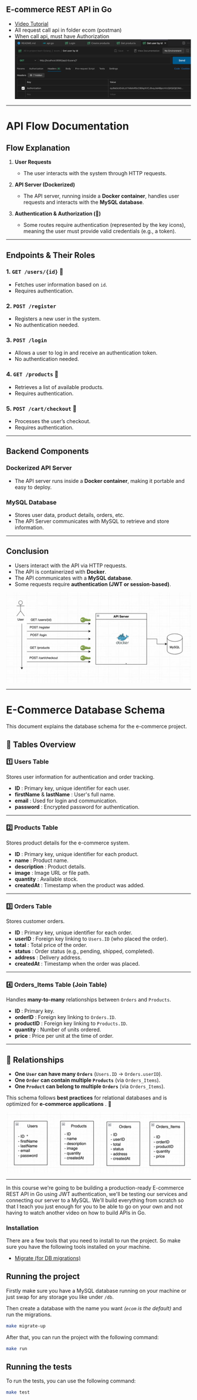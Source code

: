 ## E-commerce REST API in Go

- [Video Tutorial](https://www.youtube.com/watch?v=7VLmLOiQ3ck&list=PLYEESps429vrFV0yiN_MCaDPhnYb0qRxK)
- All request call api in folder ecom (postman)
- When call api, must have Authorization![1738337509808](image/README/1738337509808.png)

---

# API Flow Documentation

## **Flow Explanation**

1. **User Requests**

   - The user interacts with the system through HTTP requests.

2. **API Server (Dockerized)**

   - The API server, running inside a **Docker container**, handles user requests and interacts with the **MySQL database**.

3. **Authentication & Authorization (🔑)**

   - Some routes require authentication (represented by the key icons), meaning the user must provide valid credentials (e.g., a token).

---

## **Endpoints & Their Roles**

### **1. `GET /users/{id}`** 🔑

- Fetches user information based on `id`.
- Requires authentication.

### **2. `POST /register`**

- Registers a new user in the system.
- No authentication needed.

### **3. `POST /login`**

- Allows a user to log in and receive an authentication token.
- No authentication needed.

### **4. `GET /products`** 🔑

- Retrieves a list of available products.
- Requires authentication.

### **5. `POST /cart/checkout`** 🔑

- Processes the user’s checkout.
- Requires authentication.

---

## **Backend Components**

### **Dockerized API Server**

- The API server runs inside a **Docker container**, making it portable and easy to deploy.

### **MySQL Database**

- Stores user data, product details, orders, etc.
- The API Server communicates with MySQL to retrieve and store information.

---

## **Conclusion**

- Users interact with the API via HTTP requests.
- The API is containerized with **Docker**.
- The API communicates with a **MySQL database**.
- Some requests require **authentication (JWT or session-based)**.

![1738295729165](image/README/1738295729165.png)

---

# E-Commerce Database Schema

This document explains the database schema for the e-commerce project.

## 📌 Tables Overview

### 1️⃣ **Users Table**

Stores user information for authentication and order tracking.

- **ID** : Primary key, unique identifier for each user.
- **firstName** & **lastName** : User's full name.
- **email** : Used for login and communication.
- **password** : Encrypted password for authentication.

---

### 2️⃣ **Products Table**

Stores product details for the e-commerce system.

- **ID** : Primary key, unique identifier for each product.
- **name** : Product name.
- **description** : Product details.
- **image** : Image URL or file path.
- **quantity** : Available stock.
- **createdAt** : Timestamp when the product was added.

---

### 3️⃣ **Orders Table**

Stores customer orders.

- **ID** : Primary key, unique identifier for each order.
- **userID** : Foreign key linking to `Users.ID` (who placed the order).
- **total** : Total price of the order.
- **status** : Order status (e.g., pending, shipped, completed).
- **address** : Delivery address.
- **createdAt** : Timestamp when the order was placed.

---

### 4️⃣ **Orders_Items Table** (Join Table)

Handles **many-to-many** relationships between `Orders` and `Products`.

- **ID** : Primary key.
- **orderID** : Foreign key linking to `Orders.ID`.
- **productID** : Foreign key linking to `Products.ID`.
- **quantity** : Number of units ordered.
- **price** : Price per unit at the time of order.

---

## 🔗 **Relationships**

- **One `User` can have many `Orders`** (`Users.ID` → `Orders.userID`).
- **One `Order` can contain multiple `Products`** (via `Orders_Items`).
- **One `Product` can belong to multiple `Orders`** (via `Orders_Items`).

This schema follows **best practices** for relational databases and is optimized for **e-commerce applications** . 🚀

![1738303127099](image/README/1738303127099.png)

---

In this course we're going to be building a production-ready E-commerce REST API in Go using JWT authentication, we'll be testing our services and connecting our server to a MySQL. We'll build everything from scratch so that I teach you just enough for you to be able to go on your own and not having to watch another video on how to build APIs in Go.

### Installation

There are a few tools that you need to install to run the project.
So make sure you have the following tools installed on your machine.

- [Migrate (for DB migrations)](https://github.com/golang-migrate/migrate/tree/v4.17.0/cmd/migrate)

## Running the project

Firstly make sure you have a MySQL database running on your machine or just swap for any storage you like under `/db`.

Then create a database with the name you want _(`ecom` is the default)_ and run the migrations.

```bash
make migrate-up
```

After that, you can run the project with the following command:

```bash
make run
```

## Running the tests

To run the tests, you can use the following command:

```bash
make test
```
